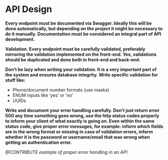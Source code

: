 # API Design

**Every endpoint must be documented via Swagger. Ideally this will be done automatically, but depending on the project it might be necessary to do it manually. Documentation must be considered an integral part of API development.**

**Validation. Every endpoint must be carefully validated, preferably mirroring the validation implemented on the front-end. Yes, validations should be duplicated and done both in front-end and back-end.**

**Don’t be lazy when writing your validation. It is a very important part of the system and ensures database integrity. Write specific validation for stuff like:**

* Phone/document number formats (use masks)
* ENUM inputs like ‘yes’ or ‘no’
* UUIDs

**Write and document your error handling carefully. Don’t just return error 500 any time something goes wrong, use the http status codes properly to inform your client of what exactly is going on. Even within the same status code, give proper error messages, for example: inform which fields are in the wrong format or missing in case of validation errors, inform whether it is the password or username/email that was wrong when getting an authentication error.**

*@CONTRIBUTE example of proper error handling in an API*
